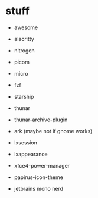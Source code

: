 # stuff
- awesome
- alacritty
- nitrogen
- picom
- micro
- fzf
- starship

- thunar
- thunar-archive-plugin
- ark (maybe not if gnome works)
- lxsession
- lxappearance
- xfce4-power-manager

- papirus-icon-theme

- jetbrains mono nerd
